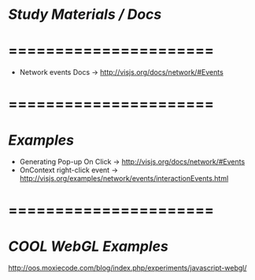 # *Study Materials / Docs*
# ====================== #
- Network events Docs -> http://visjs.org/docs/network/#Events

# ====================== #
# *Examples*
- Generating Pop-up On Click -> http://visjs.org/docs/network/#Events
- OnContext right-click event -> http://visjs.org/examples/network/events/interactionEvents.html


# ====================== #
# *COOL WebGL Examples*
http://oos.moxiecode.com/blog/index.php/experiments/javascript-webgl/
